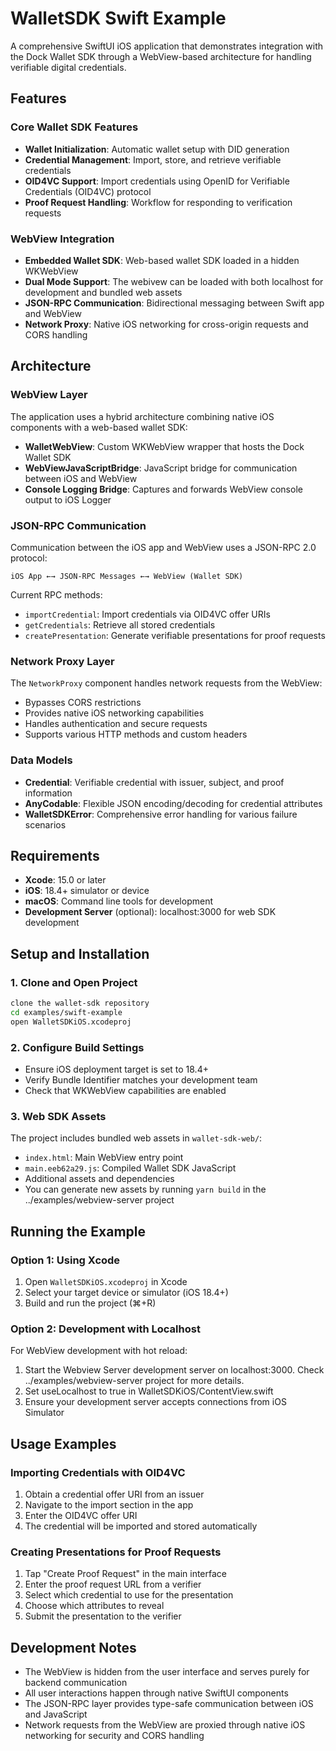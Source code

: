 # WalletSDK Swift Example

A comprehensive SwiftUI iOS application that demonstrates integration with the Dock Wallet SDK through a WebView-based architecture for handling verifiable digital credentials.

## Features

### Core Wallet SDK Features
- **Wallet Initialization**: Automatic wallet setup with DID generation
- **Credential Management**: Import, store, and retrieve verifiable credentials
- **OID4VC Support**: Import credentials using OpenID for Verifiable Credentials (OID4VC) protocol
- **Proof Request Handling**: Workflow for responding to verification requests

### WebView Integration
- **Embedded Wallet SDK**: Web-based wallet SDK loaded in a hidden WKWebView
- **Dual Mode Support**: The webivew can be loaded with both localhost for development and bundled web assets
- **JSON-RPC Communication**: Bidirectional messaging between Swift app and WebView
- **Network Proxy**: Native iOS networking for cross-origin requests and CORS handling

## Architecture

### WebView Layer
The application uses a hybrid architecture combining native iOS components with a web-based wallet SDK:

- **WalletWebView**: Custom WKWebView wrapper that hosts the Dock Wallet SDK
- **WebViewJavaScriptBridge**: JavaScript bridge for communication between iOS and WebView
- **Console Logging Bridge**: Captures and forwards WebView console output to iOS Logger

### JSON-RPC Communication
Communication between the iOS app and WebView uses a JSON-RPC 2.0 protocol:

```
iOS App ←→ JSON-RPC Messages ←→ WebView (Wallet SDK)
```

Current RPC methods:
- `importCredential`: Import credentials via OID4VC offer URIs
- `getCredentials`: Retrieve all stored credentials
- `createPresentation`: Generate verifiable presentations for proof requests

### Network Proxy Layer
The `NetworkProxy` component handles network requests from the WebView:
- Bypasses CORS restrictions
- Provides native iOS networking capabilities
- Handles authentication and secure requests
- Supports various HTTP methods and custom headers

### Data Models
- **Credential**: Verifiable credential with issuer, subject, and proof information
- **AnyCodable**: Flexible JSON encoding/decoding for credential attributes
- **WalletSDKError**: Comprehensive error handling for various failure scenarios

## Requirements

- **Xcode**: 15.0 or later
- **iOS**: 18.4+ simulator or device
- **macOS**: Command line tools for development
- **Development Server** (optional): localhost:3000 for web SDK development

## Setup and Installation

### 1. Clone and Open Project
```bash
clone the wallet-sdk repository
cd examples/swift-example
open WalletSDKiOS.xcodeproj
```

### 2. Configure Build Settings
- Ensure iOS deployment target is set to 18.4+
- Verify Bundle Identifier matches your development team
- Check that WKWebView capabilities are enabled

### 3. Web SDK Assets
The project includes bundled web assets in `wallet-sdk-web/`:
- `index.html`: Main WebView entry point
- `main.eeb62a29.js`: Compiled Wallet SDK JavaScript
- Additional assets and dependencies
- You can generate new assets by running `yarn build` in the ../examples/webview-server project

## Running the Example

### Option 1: Using Xcode
1. Open `WalletSDKiOS.xcodeproj` in Xcode
2. Select your target device or simulator (iOS 18.4+)
3. Build and run the project (⌘+R)

### Option 2: Development with Localhost
For WebView development with hot reload:
1. Start the Webview Server development server on localhost:3000. Check ../examples/webview-server project for more details.
2. Set useLocalhost to true in WalletSDKiOS/ContentView.swift
3. Ensure your development server accepts connections from iOS Simulator

## Usage Examples

### Importing Credentials with OID4VC
1. Obtain a credential offer URI from an issuer
2. Navigate to the import section in the app
3. Enter the OID4VC offer URI
4. The credential will be imported and stored automatically

### Creating Presentations for Proof Requests
1. Tap "Create Proof Request" in the main interface
2. Enter the proof request URL from a verifier
3. Select which credential to use for the presentation
4. Choose which attributes to reveal
5. Submit the presentation to the verifier

## Development Notes

- The WebView is hidden from the user interface and serves purely for backend communication
- All user interactions happen through native SwiftUI components
- The JSON-RPC layer provides type-safe communication between iOS and JavaScript
- Network requests from the WebView are proxied through native iOS networking for security and CORS handling

